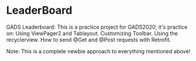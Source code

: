 # LeaderBoard
GADS Leaderboard:
This is a practice project for GADS2020; it's practice on:
Using ViewPager2 and Tablayout.
Customizing Toolbar.
Using the recyclerview.
How to send @Get and @Post requests with Retrofit.

Note: This is a complete newbie approach to everything mentioned above!
